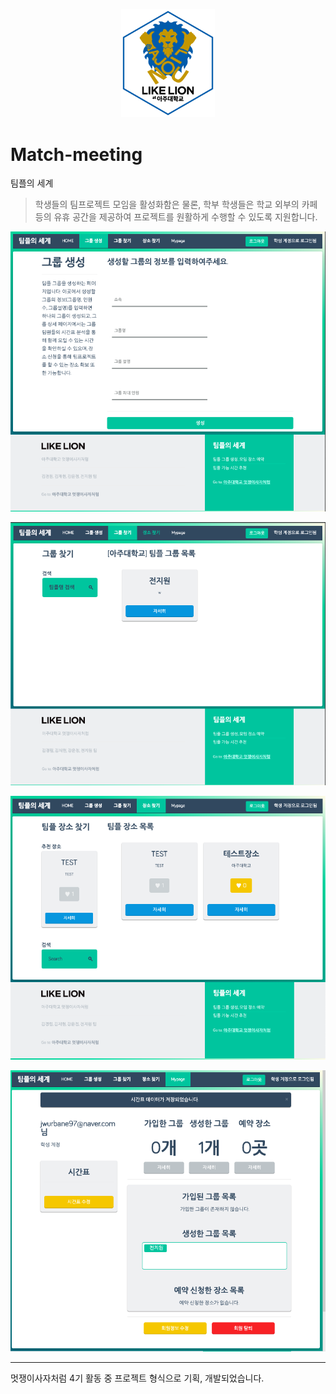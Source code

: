 <p align="center"><img src="./aulikelion_logo.png" width="150" /></p>


# Match-meeting
팀플의 세계

> 학생들의 팀프로젝트 모임을 활성화함은 물론, 학부 학생들은 학교 외부의 카페 등의 유휴 공간을 제공하여 프로젝트를 원활하게 수행할 수 있도록 지원합니다.

![Group 생성](./screenshots/group_creation.png)

![Group List](./screenshots/groups.png)

![Space List](./screenshots/project_space.png)

![mypage](./screenshots/mypage.png)

---

멋쟁이사자처럼 4기 활동 중 프로젝트 형식으로 기획, 개발되었습니다.
